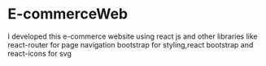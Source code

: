 # E-commerceWeb
I developed this  e-commerce website using react js and other libraries like react-router  for page navigation bootstrap for styling,react bootstrap and react-icons for svg  
